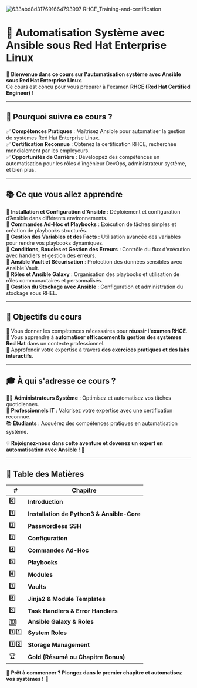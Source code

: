 ![633abd8d317691664793997 RHCE_Training-and-certification](https://github.com/user-attachments/assets/365eaca8-39b8-4594-9252-c23928ec93d7)
# 🚀 Automatisation Système avec Ansible sous Red Hat Enterprise Linux  

👋 **Bienvenue dans ce cours sur l'automatisation système avec Ansible sous Red Hat Enterprise Linux**.  
Ce cours est conçu pour vous préparer à l'examen **RHCE (Red Hat Certified Engineer)** !  

---

## 🔧 Pourquoi suivre ce cours ?  

✅ **Compétences Pratiques** : Maîtrisez Ansible pour automatiser la gestion de systèmes Red Hat Enterprise Linux.  
✅ **Certification Reconnue** : Obtenez la certification RHCE, recherchée mondialement par les employeurs.  
✅ **Opportunités de Carrière** : Développez des compétences en automatisation pour les rôles d’ingénieur DevOps, administrateur système, et bien plus.  

---

## 📚 Ce que vous allez apprendre  

🔹 **Installation et Configuration d'Ansible** : Déploiement et configuration d’Ansible dans différents environnements.  
🔹 **Commandes Ad-Hoc et Playbooks** : Exécution de tâches simples et création de playbooks structurés.  
🔹 **Gestion des Variables et des Facts** : Utilisation avancée des variables pour rendre vos playbooks dynamiques.  
🔹 **Conditions, Boucles et Gestion des Erreurs** : Contrôle du flux d’exécution avec handlers et gestion des erreurs.  
🔹 **Ansible Vault et Sécurisation** : Protection des données sensibles avec Ansible Vault.  
🔹 **Rôles et Ansible Galaxy** : Organisation des playbooks et utilisation de rôles communautaires et personnalisés.  
🔹 **Gestion du Stockage avec Ansible** : Configuration et administration du stockage sous RHEL.  

---

## 🎯 Objectifs du cours  

📌 Vous donner les compétences nécessaires pour **réussir l'examen RHCE**.  
📌 Vous apprendre à **automatiser efficacement la gestion des systèmes Red Hat** dans un contexte professionnel.  
📌 Approfondir votre expertise à travers **des exercices pratiques et des labs interactifs**.  

---

## 🎓 À qui s'adresse ce cours ?  

👨‍💻 **Administrateurs Système** : Optimisez et automatisez vos tâches quotidiennes.  
🔧 **Professionnels IT** : Valorisez votre expertise avec une certification reconnue.  
📚 **Étudiants** : Acquérez des compétences pratiques en automatisation système.  

💡 **Rejoignez-nous dans cette aventure et devenez un expert en automatisation avec Ansible !** 🚀  

---

## 📖 Table des Matières  

| #   | Chapitre                                      |
|-----|----------------------------------------------|
| 0️⃣  | **Introduction**                            |
| 1️⃣  | **Installation de Python3 & Ansible-Core**  |
| 2️⃣  | **Passwordless SSH**                        |
| 3️⃣  | **Configuration**                           |
| 4️⃣  | **Commandes Ad-Hoc**                        |
| 5️⃣  | **Playbooks**                               |
| 6️⃣  | **Modules**                                 |
| 7️⃣  | **Vaults**                                  |
| 8️⃣  | **Jinja2 & Module Templates**              |
| 9️⃣  | **Task Handlers & Error Handlers**         |
| 🔟  | **Ansible Galaxy & Roles**                  |
| 1️⃣1️⃣  | **System Roles**                        |
| 1️⃣2️⃣  | **Storage Management**                 |
| 🏆  | **Gold (Résumé ou Chapitre Bonus)**         |


📌 **Prêt à commencer ? Plongez dans le premier chapitre et automatisez vos systèmes !** 🚀  
